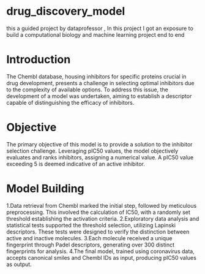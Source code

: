 # drug_discovery_model
this a guided project by dataprofessor  , In this project I got an exposure to build a computational biology and machine learning project end to end 
# Introduction
 The Chembl database, housing inhibitors for specific proteins crucial in drug development, presents a challenge in selecting optimal inhibitors due to the complexity of available options. To address this issue, the development of a model was undertaken, aiming to establish a descriptor capable of distinguishing the efficacy of inhibitors.

# Objective
 The primary objective of this model is to provide a solution to the inhibitor selection challenge. Leveraging pIC50 values, the model objectively evaluates and ranks inhibitors, assigning a numerical value. A pIC50 value exceeding 5 is deemed indicative of an active inhibitor.

# Model Building  

1.Data retrieval from Chembl marked the initial step, followed by meticulous preprocessing. This involved the calculation of IC50, with a randomly set threshold establishing the activation criteria.
2.Exploratory data analysis and statistical tests supported the threshold selection, utilizing Lapinski descriptors. These tests were designed to verify the distinction between active and inactive molecules.
3.Each molecule received a unique fingerprint through Padel descriptors, generating over 300 distinct fingerprints for analysis.
4.The final model, trained using coronavirus data, accepts canonical smiles and Chembl IDs as input, producing pIC50 values as output.